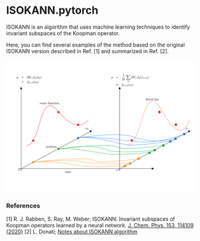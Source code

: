 # ISOKANN.pytorch
ISOKANN is an algorithm that uses machine learning techniques to identify invariant subspaces of the Koopman operator. 

Here, you can find several examples of the method based on the original ISOKANN version described in Ref. [1] and summarized in Ref. [2].

![](theory.png)


### References

[1] R. J. Rabben, S. Ray, M. Weber; ISOKANN: Invariant subspaces of Koopman operators learned by a neural network.
[J. Chem. Phys. 153, 114109 (2020)](https://pubs.aip.org/aip/jcp/article-abstract/153/11/114109/199583/ISOKANN-Invariant-subspaces-of-Koopman-operators)
[2] L. Donati; [Notes about ISOKANN algorithm](https://www.zib.de/userpage/donati/SeminarSOSE2024/06/lecture_notes/L06.pdf)
